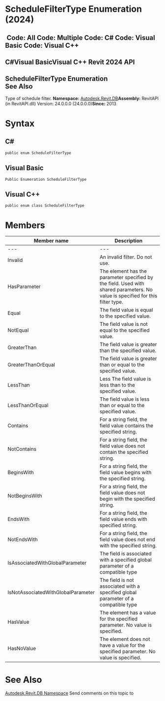 # ScheduleFilterType Enumeration (2024)

﻿
 Code: All Code: Multiple Code: C# Code: Visual Basic Code: Visual C++   
---  
C#Visual BasicVisual C++
Revit 2024 API  
---  
ScheduleFilterType Enumeration  
See Also  
---  
Type of schedule filter. 
**Namespace:** [Autodesk.Revit.DB](87546ba7-461b-c646-cbb1-2cb8f5bff8b2.md "Autodesk.Revit.DB Namespace")**Assembly:** RevitAPI (in RevitAPI.dll) Version: 24.0.0.0 (24.0.0.0)**Since:** 2013 
# Syntax
C#  
---  
```text
public enum ScheduleFilterType
```
  
Visual Basic  
---  
```text
Public Enumeration ScheduleFilterType
```
  
Visual C++  
---  
```text
public enum class ScheduleFilterType
```
  
# Members
| Member name | Description |
| --- | --- |
| --- | --- |
| Invalid | An invalid filter. Do not use. |
| HasParameter | The element has the parameter specified by the field. Used with shared parameters. No value is specified for this filter type. |
| Equal | The field value is equal to the specified value. |
| NotEqual | The field value is not equal to the specified value. |
| GreaterThan | The field value is greater than the specified value. |
| GreaterThanOrEqual | The field value is greater than or equal to the specified value. |
| LessThan | Less The field value is less than to the specified value. |
| LessThanOrEqual | The field value is less than or equal to the specified value. |
| Contains | For a string field, the field value contains the specified string. |
| NotContains | For a string field, the field value does not contain the specified string. |
| BeginsWith | For a string field, the field value begins with the specified string. |
| NotBeginsWith | For a string field, the field value does not begin with the specified string. |
| EndsWith | For a string field, the field value ends with specified string. |
| NotEndsWith | For a string field, the field value does not end with the specified string. |
| IsAssociatedWithGlobalParameter | The field is associated with a specified global parameter of a compatible type |
| IsNotAssociatedWithGlobalParameter | The field is not associated with a specified global parameter of a compatible type |
| HasValue | The element has a value for the specified parameter. No value is specified. |
| HasNoValue | The element does not have a value for the specified parameter. No value is specified. |

# See Also
[Autodesk.Revit.DB Namespace](87546ba7-461b-c646-cbb1-2cb8f5bff8b2.md "Autodesk.Revit.DB Namespace")
Send comments on this topic to 